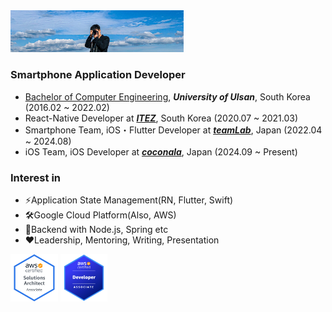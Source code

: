 <img src="./background.jpg" width="55%" height="55%">


### Smartphone Application Developer
- <ins>Bachelor of Computer Engineering</ins>, ***University of Ulsan***, South Korea (2016.02 ~ 2022.02)
- React-Native Developer at ***[ITEZ](https://www.itez.io/)***, South Korea (2020.07 ~ 2021.03)
- Smartphone Team, iOS・Flutter Developer at ***[teamLab](https://www.team-lab.com/)***, Japan (2022.04 ~ 2024.08)
- iOS Team, iOS Developer at ***[coconala](https://coconala.co.jp/)***, Japan (2024.09 ~ Present)

### Interest in
- ⚡Application State Management(RN, Flutter, Swift)
- 🛠️Google Cloud Platform(Also, AWS)
- 🚀Backend with Node.js, Spring etc
- ❤️Leadership, Mentoring, Writing, Presentation

<div>
<img src="./aws-certified-solutions-architect-associate.png" width="15%" height="15%">
<img src="./aws-certified-developer.png" width="15%" height="15%">
</div>

